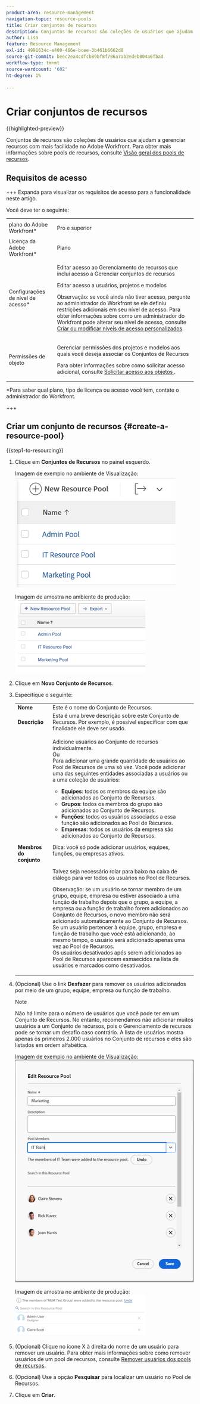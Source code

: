 ```yaml
---
product-area: resource-management
navigation-topic: resource-pools
title: Criar conjuntos de recursos
description: Conjuntos de recursos são coleções de usuários que ajudam a gerenciar recursos com mais facilidade no Adobe Workfront.
author: Lisa
feature: Resource Management
exl-id: 4991634c-e400-466e-bcee-3b461b6662d8
source-git-commit: beec2ea4cdfcb89bf8f786a7ab2edeb804a6fbad
workflow-type: tm+mt
source-wordcount: '602'
ht-degree: 1%

---
```


# Criar conjuntos de recursos

{{highlighted-preview}}

Conjuntos de recursos são coleções de usuários que ajudam a gerenciar recursos com mais facilidade no Adobe Workfront. Para obter mais informações sobre pools de recursos, consulte [Visão geral dos pools de recursos](../../../resource-mgmt/resource-planning/resource-pools/work-with-resource-pools.md).

## Requisitos de acesso

+++ Expanda para visualizar os requisitos de acesso para a funcionalidade neste artigo.

Você deve ter o seguinte:

<table style="table-layout:auto"> 
 <col> 
 <col> 
 <tbody> 
  <tr> 
   <td role="rowheader">plano do Adobe Workfront*</td> 
   <td> <p>Pro e superior</p> </td> 
  </tr> 
  <tr> 
   <td role="rowheader">Licença da Adobe Workfront*</td> 
   <td> <p>Plano </p> </td> 
  </tr> 
  <tr> 
   <td role="rowheader">Configurações de nível de acesso*</td> 
   <td> <p>Editar acesso ao Gerenciamento de recursos que inclui acesso a Gerenciar conjuntos de recursos</p> <p>Editar acesso a usuários, projetos e modelos</p> <p>Observação: se você ainda não tiver acesso, pergunte ao administrador do Workfront se ele definiu restrições adicionais em seu nível de acesso. Para obter informações sobre como um administrador do Workfront pode alterar seu nível de acesso, consulte <a href="../../../administration-and-setup/add-users/configure-and-grant-access/create-modify-access-levels.md" class="MCXref xref">Criar ou modificar níveis de acesso personalizados</a>.</p> </td> 
  </tr> 
  <tr data-mc-conditions=""> 
   <td role="rowheader">Permissões de objeto</td> 
   <td> <p>Gerenciar permissões dos projetos e modelos aos quais você deseja associar os Conjuntos de Recursos</p> <p>Para obter informações sobre como solicitar acesso adicional, consulte <a href="../../../workfront-basics/grant-and-request-access-to-objects/request-access.md" class="MCXref xref">Solicitar acesso aos objetos </a>.</p> </td> 
  </tr> 
 </tbody> 
</table>

&#42;Para saber qual plano, tipo de licença ou acesso você tem, contate o administrador do Workfront.

+++

## Criar um conjunto de recursos {#create-a-resource-pool}

{{step1-to-resourcing}}

1. Clique em **Conjuntos de Recursos** no painel esquerdo.

   <span class="preview">Imagem de exemplo no ambiente de Visualização:</span>
   <span class="preview">![Conjuntos de Recursos](assets/list-of-resource-pools.png)</span>

   Imagem de amostra no ambiente de produção:
   ![Conjuntos de Recursos](assets/resource-pools-tab-350x198.png)

1. Clique em **Novo Conjunto de Recursos**.
1. Especifique o seguinte:

   <table style="table-layout:auto">
    <col>
    <col>
    <tbody>
     <tr>
      <td role="rowheader"><strong>Nome</strong></td>
      <td>Este é o nome do Conjunto de Recursos.</td>
     </tr>
     <tr>
      <td role="rowheader"><strong>Descrição</strong></td>
      <td>Esta é uma breve descrição sobre este Conjunto de Recursos. Por exemplo, é possível especificar com que finalidade ele deve ser usado.</td>
     </tr>
     <tr>
      <td role="rowheader"><strong>Membros do conjunto</strong></td>
      <td><p> Adicione usuários ao Conjunto de recursos individualmente.<br>Ou <br>Para adicionar uma grande quantidade de usuários ao Pool de Recursos de uma só vez. Você pode adicionar uma das seguintes entidades associadas a usuários ou a uma coleção de usuários:
        <ul>
         <li><strong>Equipes</strong>: todos os membros da equipe são adicionados ao Conjunto de Recursos.</li>
         <li><strong>Grupos</strong>: todos os membros do grupo são adicionados ao Conjunto de Recursos.</li>
         <li><strong>Funções</strong>: todos os usuários associados a essa função são adicionados ao Pool de Recursos.</li>
         <li><strong>Empresas</strong>: todos os usuários da empresa são adicionados ao Conjunto de Recursos.</li>
        </ul><p>Dica: você só pode adicionar usuários, equipes, <span>funções,</span> ou empresas ativos.</p><br>Talvez seja necessário rolar para baixo na caixa de diálogo para ver todos os usuários no Pool de Recursos.
        <p>Observação: se um usuário se tornar membro de um grupo, equipe, empresa ou estiver associado a uma função de trabalho depois que o grupo, a equipe, a empresa ou a função de trabalho forem adicionados ao Conjunto de Recursos, o novo membro não será adicionado automaticamente ao Conjunto de Recursos. <br>Se um usuário pertencer à equipe, grupo, empresa e função de trabalho que você está adicionando, ao mesmo tempo, o usuário será adicionado apenas uma vez ao Pool de Recursos.<br>Os usuários desativados após serem adicionados ao Pool de Recursos aparecem esmaecidos na lista de usuários e marcados como desativados.</p></p></td>
     </tr>
    </tbody>
   </table>

1. (Opcional) Use o link **Desfazer** para remover os usuários adicionados por meio de um grupo, equipe, empresa ou função de trabalho.

   >[!NOTE]
   >
   >Não há limite para o número de usuários que você pode ter em um Conjunto de Recursos. No entanto, recomendamos não adicionar muitos usuários a um Conjunto de recursos, pois o Gerenciamento de recursos pode se tornar um desafio caso contrário. A lista de usuários mostra apenas os primeiros 2.000 usuários no Conjunto de recursos e eles são listados em ordem alfabética.

   <span class="preview">Imagem de exemplo no ambiente de Visualização:</span>
   <span class="preview">![Usuários adicionados ao Conjunto de Recursos](assets/users-in-resource-pool2.png)</span>

   Imagem de amostra no ambiente de produção:
   ![Usuários adicionados ao Conjunto de Recursos](assets/resource-pools-new---undo-button-for-teams-groups-etc-350x113.png)

1. (Opcional) Clique no ícone X à direita do nome de um usuário para remover um usuário. Para obter mais informações sobre como remover usuários de um pool de recursos, consulte [Remover usuários dos pools de recursos](../../../resource-mgmt/resource-planning/resource-pools/remove-users-from-resource-pool.md).
1. (Opcional) Use a opção **Pesquisar** para localizar um usuário no Pool de Recursos.
1. Clique em **Criar**.
